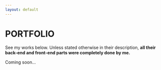 ```yaml
---
layout: default
---
```


# PORTFOLIO

See my works below. Unless stated otherwise in their description, **all their back-end and front-end parts were completely done by me.**

Coming soon...
